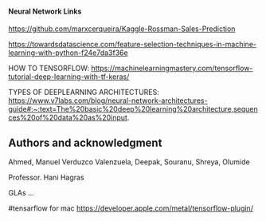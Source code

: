 #### Neural Network Links

https://github.com/marxcerqueira/Kaggle-Rossman-Sales-Prediction

https://towardsdatascience.com/feature-selection-techniques-in-machine-learning-with-python-f24e7da3f36e

HOW TO TENSORFLOW:
https://machinelearningmastery.com/tensorflow-tutorial-deep-learning-with-tf-keras/

TYPES OF DEEPLEARNING ARCHITECTURES:
https://www.v7labs.com/blog/neural-network-architectures-guide#:~:text=The%20basic%20deep%20learning%20architecture,sequences%20of%20data%20as%20input.


## Authors and acknowledgment
Ahmed, Manuel Verduzco Valenzuela, Deepak, Souranu, Shreya, Olumide

Professor. Hani Hagras

GLAs
...


#tensarflow for mac
https://developer.apple.com/metal/tensorflow-plugin/